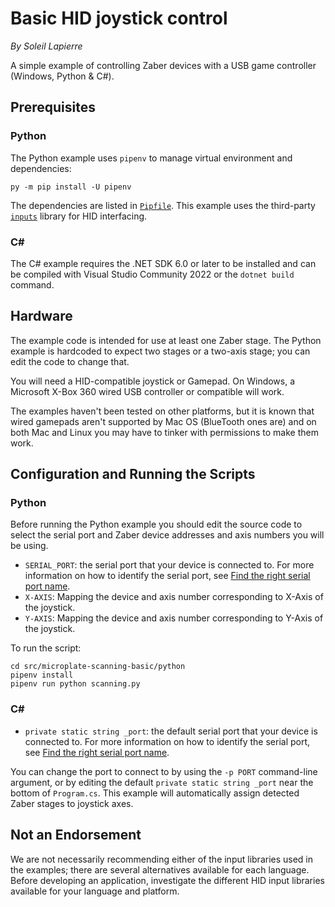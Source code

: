 # Basic HID joystick control

*By Soleil Lapierre*

A simple example of controlling Zaber devices with a USB game controller (Windows, Python & C#).

## Prerequisites

### Python

The Python example uses `pipenv` to manage virtual environment and dependencies:

    py -m pip install -U pipenv

The dependencies are listed in [`Pipfile`](./python/Pipfile).
This example uses the third-party [`inputs`](https://pypi.org/project/inputs/) library for HID interfacing.

### C\#

The C# example requires the .NET SDK 6.0 or later to be installed and can be compiled with
Visual Studio Community 2022 or the `dotnet build` command.

## Hardware

The example code is intended for use at least one Zaber stage. The Python example is hardcoded to expect
two stages or a two-axis stage; you can edit the code to change that.

You will need a HID-compatible joystick or Gamepad. On Windows, a Microsoft X-Box 360 wired USB controller
or compatible will work.

The examples haven't been tested on other platforms, but it is known that wired gamepads aren't supported
by Mac OS (BlueTooth ones are) and on both Mac and Linux you may have to tinker with permissions to make
them work.

## Configuration and Running the Scripts

### Python

Before running the Python example you should edit the source code to select the serial port and Zaber device
addresses and axis numbers you will be using.

- `SERIAL_PORT`: the serial port that your device is connected to.
For more information on how to identify the serial port,
see [Find the right serial port name](https://software.zaber.com/motion-library/docs/guides/find_right_port).
- `X-AXIS`: Mapping the device and axis number corresponding to X-Axis of the joystick.
- `Y-AXIS`: Mapping the device and axis number corresponding to Y-Axis of the joystick.

To run the script:

    cd src/microplate-scanning-basic/python
    pipenv install
    pipenv run python scanning.py

### C\#

- `private static string _port`: the default serial port that your device is connected to.
For more information on how to identify the serial port,
see [Find the right serial port name](https://software.zaber.com/motion-library/docs/guides/find_right_port).

You can change the port to connect to by using the `-p PORT` command-line argument, or by
editing the default `private static string _port` near the bottom of `Program.cs`.
This example will automatically assign detected Zaber stages to joystick axes.

## Not an Endorsement

We are not necessarily recommending either of the input libraries used in the examples; there
are several alternatives available for each language. Before developing an application, investigate
the different HID input libraries available for your language and platform.

